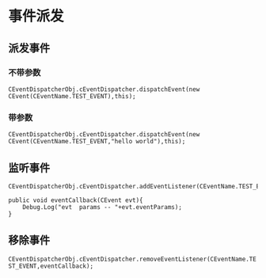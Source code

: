 # 事件派发

## 派发事件

### 不带参数
```CEventDispatcherObj.cEventDispatcher.dispatchEvent(new CEvent(CEventName.TEST_EVENT),this);```


### 带参数
```CEventDispatcherObj.cEventDispatcher.dispatchEvent(new CEvent(CEventName.TEST_EVENT,"hello world"),this);```


## 监听事件
```
CEventDispatcherObj.cEventDispatcher.addEventListener(CEventName.TEST_EVENT,eventCallback);
```

```
public void eventCallback(CEvent evt){
    Debug.Log("evt  params -- "+evt.eventParams);
}
```



## 移除事件

```CEventDispatcherObj.cEventDispatcher.removeEventListener(CEventName.TEST_EVENT,eventCallback);```
